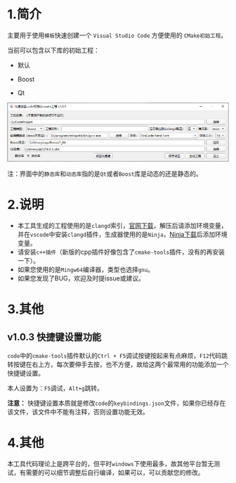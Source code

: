 # 1.简介

主要用于使用`模板`快速创建一个 `Visual Studio Code` 方便使用的 `CMake初始工程`。

当前可以包含以下库的初始工程：

- 默认

- Boost

- Qt

![示例图片](https://github.com/taynpg/quick-cpp/raw/main/img/show.png)

注：界面中的`静态库`和`动态库`指的是`Qt`或者`Boost`库是动态的还是静态的。

# 2.说明

- 本工具生成的工程使用的是`clangd`索引，[官网下载](https://github.com/clangd/clangd/releases)，解压后请添加环境变量，并在`vscode`中安装`clangd`插件，生成器使用的是`Ninja`，[Ninja下载](https://github.com/ninja-build/ninja/releases)后添加环境变量。
- 请安装`c++插件`（新版的cpp插件好像包含了`cmake-tools`插件，没有的再安装一下）。
- 如果您使用的是`Mingw64`编译器，类型也选择`gnu`。
- 如果您发现了BUG，欢迎及时提issue或建议。

# 3.其他

## v1.0.3 快捷键设置功能

`code`中的`cmake-tools`插件默认的`Ctrl + F5`调试按键按起来有点麻烦，`F12`代码跳转按键在右上方，每次要伸手去按，也不方便，故给这两个最常用的功能添加一个快捷键设置。

本人设置为：`F5`调试，`Alt+g`跳转。

**注意：** 快捷键设置本质就是修改`code`的`keybindings.json`文件，如果你已经存在该文件，该文件中不能有注释，否则设置功能无效。

# 4.其他

本工具代码理论上是跨平台的，但平时`windows`下使用最多，故其他平台暂无测试，有需要的可以细节调整后自行编译，如果可以，可以贡献您的修改。
